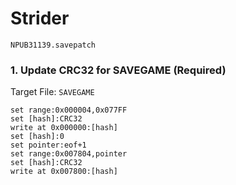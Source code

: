 #  Strider 

`NPUB31139.savepatch`

### 1. Update CRC32 for SAVEGAME (Required)

Target File: `SAVEGAME`

```
set range:0x000004,0x077FF
set [hash]:CRC32
write at 0x000000:[hash]
set [hash]:0
set pointer:eof+1
set range:0x007804,pointer
set [hash]:CRC32
write at 0x007800:[hash]
```

